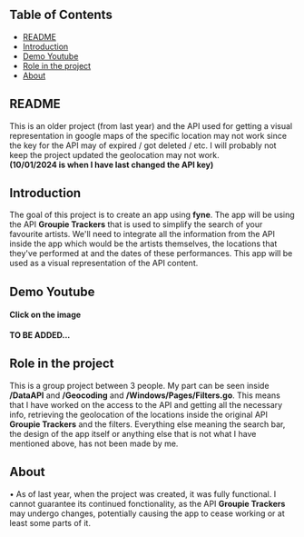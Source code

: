 ## Table of Contents

- [README](#readme)
- [Introduction](#introduction)
- [Demo Youtube](#demo-youtube)
- [Role in the project](#role-in-the-project)
- [About](#about)

## README
This is an older project (from last year) and the API used for getting a visual representation in google maps of the specific location may not work since the key for the API may of expired / got deleted / etc. I will probably not keep the project updated the geolocation may not work. <br>
**(10/01/2024 is when I have last changed the API key)**

## Introduction 
The goal of this project is to create an app using **fyne**. The app will be using the API **Groupie Trackers** that is used to simplify the search of your favourite artists. We'll need to integrate all the information from the API inside the app which would be the artists themselves, the locations that they've performed at and the dates of these performances. This app will be used as a visual representation of the API content.

## Demo Youtube
#### Click on the image
**TO BE ADDED...**

## Role in the project
This is a group project between 3 people. My part can be seen inside **/DataAPI** and **/Geocoding** and **/Windows/Pages/Filters.go**. This means that I have worked on the access to the API and getting all the necessary info, retrieving the geolocation of the locations inside the original API **Groupie Trackers** and the filters. Everything else meaning the search bar, the design of the app itself or anything else that is not what I have mentioned above, has not been made by me.

## About
• As of last year, when the project was created, it was fully functional. I cannot guarantee its continued fonctionality, as the API **Groupie Trackers** may undergo changes, potentially causing the app to cease working or at least some parts of it.